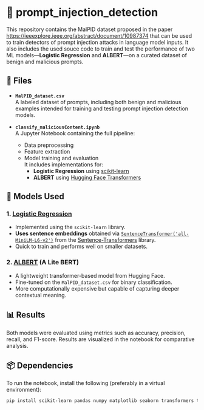 # 🚫 prompt_injection_detection

This repository contains the MalPID dataset proposed in the paper https://ieeexplore.ieee.org/abstract/document/10987374 that can be used to train detectors of prompt injection attacks in language model inputs. It also includes the used souce code to train and test the performance of two ML models—**Logistic Regression** and **ALBERT**—on a curated dataset of benign and malicious prompts.

## 📁 Files

- **`MalPID_dataset.csv`**  
  A labeled dataset of prompts, including both benign and malicious examples intended for training and testing prompt injection detection models.

- **`classify_maliciousContent.ipynb`**  
  A Jupyter Notebook containing the full pipeline:
  - Data preprocessing
  - Feature extraction
  - Model training and evaluation  
  It includes implementations for:
    - **Logistic Regression** using [scikit-learn](w)
    - **ALBERT** using [Hugging Face Transformers](w)

## 🧠 Models Used

### 1. [Logistic Regression](w)
- Implemented using the `scikit-learn` library.
- **Uses sentence embeddings** obtained via [`SentenceTransformer('all-MiniLM-L6-v2')`](w) from the [Sentence-Transformers](w) library.
- Quick to train and performs well on smaller datasets.

### 2. [ALBERT](w) (A Lite BERT)
- A lightweight transformer-based model from Hugging Face.
- Fine-tuned on the `MalPID_dataset.csv` for binary classification.
- More computationally expensive but capable of capturing deeper contextual meaning.

## 📊 Results

Both models were evaluated using metrics such as accuracy, precision, recall, and F1-score. Results are visualized in the notebook for comparative analysis.

## 📦 Dependencies

To run the notebook, install the following (preferably in a virtual environment):

```bash
pip install scikit-learn pandas numpy matplotlib seaborn transformers torch sentence-transformers
